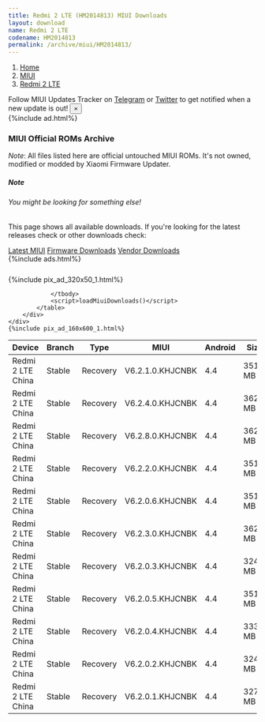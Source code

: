 ```yaml
---
title: Redmi 2 LTE (HM2014813) MIUI Downloads
layout: download
name: Redmi 2 LTE
codename: HM2014813
permalink: /archive/miui/HM2014813/
---
```

<nav aria-label="breadcrumb">
    <ol class="breadcrumb">
        <li class="breadcrumb-item"><a href="/">Home</a></li>
        <li class="breadcrumb-item"><a href="/miui/">MIUI</a></li>
        <li class="breadcrumb-item active" aria-current="page"><a href="/miui/HM2014813/">Redmi 2 LTE</a></li>
    </ol>
</nav>
<div class="alert alert-primary alert-dismissible fade show" role="alert">
    Follow MIUI Updates Tracker on <a href="https://t.me/MIUIUpdatesTracker" class="alert-link">Telegram</a>
     or <a href="https://twitter.com/MiFwUpdater" class="alert-link">Twitter</a> to get notified when a new update is out!
    <button type="button" class="close" data-dismiss="alert" aria-label="Close">
        <span aria-hidden="true">&times;</span>
    </button>
</div>
{%include ad.html%}

### MIUI Official ROMs Archive
*Note*: All files listed here are official untouched MIUI ROMs. It's not owned, modified or modded by Xiaomi Firmware Updater.
<div class="card">
  <div class="card-body">
    <h5 class="card-title">Note</h5>
    <h6 class="card-subtitle mb-2 text-muted">You might be looking for something else!</h6>
    <p class="card-text">This page shows all available downloads.
     If you're looking for the latest releases check or other downloads check:</p>
    <a href="/miui/HM2014813/" class="card-link">Latest MIUI</a>
    <a href="/firmware/HM2014813/" class="card-link">Firmware Downloads</a>
    <a href="/vendor/HM2014813/" class="card-link">Vendor Downloads</a>
  </div>
</div>
{%include ads.html%}
<div class="row justify-content-center">
    <div class="col-10">
        <div class="table-responsive-md" style="margin-top: 25px;">
            {%include pix_ad_320x50_1.html%}
            <table id="miui" class="display dt-responsive nowrap compact table table-striped table-hover table-sm">
                <thead class="thead-dark">
                    <tr>
                        <th data-ref="device">Device</th>
                        <th data-ref="branch">Branch</th>
                        <th data-ref="type">Type</th>
                        <th data-ref="miui">MIUI</th>
                        <th data-ref="android">Android</th>
                        <th data-ref="size">Size</th>
                        <th data-ref="size">Date</th>
                        <th data-ref="link">Link</th>
                    </tr>
                </thead>
                <tbody>
                <tr><td>Redmi 2 LTE China</td><td>Stable</td><td>Recovery</td><td>V6.2.1.0.KHJCNBK</td><td>4.4</td><td>351.5 MB</td><td>2015-03-29</td><td><a href="/miui/HM2014813/stable/V6.2.1.0.KHJCNBK/">Download</a></td></tr>
<tr><td>Redmi 2 LTE China</td><td>Stable</td><td>Recovery</td><td>V6.2.4.0.KHJCNBK</td><td>4.4</td><td>362.6 MB</td><td>2015-03-29</td><td><a href="/miui/HM2014813/stable/V6.2.4.0.KHJCNBK/">Download</a></td></tr>
<tr><td>Redmi 2 LTE China</td><td>Stable</td><td>Recovery</td><td>V6.2.8.0.KHJCNBK</td><td>4.4</td><td>362.6 MB</td><td>2015-03-28</td><td><a href="/miui/HM2014813/stable/V6.2.8.0.KHJCNBK/">Download</a></td></tr>
<tr><td>Redmi 2 LTE China</td><td>Stable</td><td>Recovery</td><td>V6.2.2.0.KHJCNBK</td><td>4.4</td><td>351.5 MB</td><td>2015-03-27</td><td><a href="/miui/HM2014813/stable/V6.2.2.0.KHJCNBK/">Download</a></td></tr>
<tr><td>Redmi 2 LTE China</td><td>Stable</td><td>Recovery</td><td>V6.2.0.6.KHJCNBK</td><td>4.4</td><td>351.5 MB</td><td>2015-01-10</td><td><a href="/miui/HM2014813/stable/V6.2.0.6.KHJCNBK/">Download</a></td></tr>
<tr><td>Redmi 2 LTE China</td><td>Stable</td><td>Recovery</td><td>V6.2.3.0.KHJCNBK</td><td>4.4</td><td>362.6 MB</td><td>2014-12-25</td><td><a href="/miui/HM2014813/stable/V6.2.3.0.KHJCNBK/">Download</a></td></tr>
<tr><td>Redmi 2 LTE China</td><td>Stable</td><td>Recovery</td><td>V6.2.0.3.KHJCNBK</td><td>4.4</td><td>324.5 MB</td><td>2014-12-15</td><td><a href="/miui/HM2014813/stable/V6.2.0.3.KHJCNBK/">Download</a></td></tr>
<tr><td>Redmi 2 LTE China</td><td>Stable</td><td>Recovery</td><td>V6.2.0.5.KHJCNBK</td><td>4.4</td><td>351.5 MB</td><td>2014-12-04</td><td><a href="/miui/HM2014813/stable/V6.2.0.5.KHJCNBK/">Download</a></td></tr>
<tr><td>Redmi 2 LTE China</td><td>Stable</td><td>Recovery</td><td>V6.2.0.4.KHJCNBK</td><td>4.4</td><td>333.8 MB</td><td>2014-11-28</td><td><a href="/miui/HM2014813/stable/V6.2.0.4.KHJCNBK/">Download</a></td></tr>
<tr><td>Redmi 2 LTE China</td><td>Stable</td><td>Recovery</td><td>V6.2.0.2.KHJCNBK</td><td>4.4</td><td>324.6 MB</td><td>2014-11-19</td><td><a href="/miui/HM2014813/stable/V6.2.0.2.KHJCNBK/">Download</a></td></tr>
<tr><td>Redmi 2 LTE China</td><td>Stable</td><td>Recovery</td><td>V6.2.0.1.KHJCNBK</td><td>4.4</td><td>327.4 MB</td><td>2014-11-17</td><td><a href="/miui/HM2014813/stable/V6.2.0.1.KHJCNBK/">Download</a></td></tr>

                </tbody>
                <script>loadMiuiDownloads()</script>
            </table>
        </div>
    </div>
    {%include pix_ad_160x600_1.html%}
</div>
